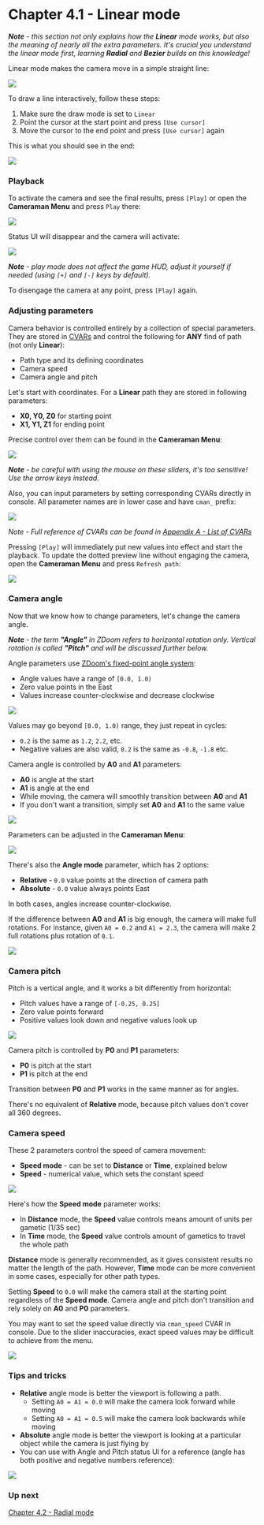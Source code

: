 # Chapter 4.1 - Linear mode

_**Note** - this section not only explains how the **Linear** mode works, but also the meaning of nearly all the extra parameters.
It's crucial you understand the linear mode first, learning **Radial** and **Bezier** builds on this knowledge!_

Linear mode makes the camera move in a simple straight line:

![](img/cman-linear-xyz.png)

To draw a line interactively, follow these steps:
1. Make sure the draw mode is set to `Linear`
2. Point the cursor at the start point and press `[Use cursor]`
3. Move the cursor to the end point and press `[Use cursor]` again

This is what you should see in the end:

![](img/cman-linear-example.png)

### Playback

To activate the camera and see the final results, press `[Play]` or open the **Cameraman Menu** and press `Play` there:

![](img/cman-menu-play.png)

Status UI will disappear and the camera will activate:

![](img/cman-play-sample.png)

_**Note** - play mode does not affect the game HUD, adjust it yourself if needed (using `[+]` and `[-]` keys by default)._

To disengage the camera at any point, press `[Play]` again.

### Adjusting parameters

Camera behavior is controlled entirely by a collection of special parameters.
They are stored in [CVARs](https://zdoom.org/wiki/CVARs) and control the following for **ANY** find of path (not only **Linear**):
- Path type and its defining coordinates
- Camera speed
- Camera angle and pitch

Let's start with coordinates. For a **Linear** path they are stored in following parameters:
- **X0, Y0, Z0** for starting point
- **X1, Y1, Z1** for ending point

Precise control over them can be found in the **Cameraman Menu**:

![](img/cman-menu-xyz.png)

_**Note** - be careful with using the mouse on these sliders, it's too sensitive! Use the arrow keys instead._

Also, you can input parameters by setting corresponding CVARs directly in console.
All parameter names are in lower case and have `cman_` prefix:

![](img/cman-console-cvars.png)

_Note - Full reference of CVARs can be found in [Appendix A - List of CVARs](ap01.cvars.md)_

Pressing `[Play]` will immediately put new values into effect and start the playback.
To update the dotted preview line without engaging the camera, open the **Cameraman Menu** and press `Refresh path`:

![](img/cman-menu-refresh.png)

### Camera angle

Now that we know how to change parameters, let's change the camera angle.

_**Note** - the term **"Angle"** in ZDoom refers to horizontal rotation only.
Vertical rotation is called **"Pitch"** and will be discussed further below._

Angle parameters use [ZDoom's fixed-point angle system](https://zdoom.org/wiki/Definitions#Fixed_point_angles):

- Angle values have a range of `[0.0, 1.0)`
- Zero value points in the East
- Values increase counter-clockwise and decrease clockwise

![](img/cman-angles.png)

Values may go beyond `[0.0, 1.0)` range, they just repeat in cycles:
- `0.2` is the same as `1.2`, `2.2`, etc.
- Negative values are also valid, `0.2` is the same as `-0.8`, `-1.8` etc.

Camera angle is controlled by **A0** and **A1** parameters:
- **A0** is angle at the start
- **A1** is angle at the end
- While moving, the camera will smoothly transition between **A0** and **A1**
- If you don't want a transition, simply set **A0** and **A1** to the same value

![](img/cman-linear-a.png)

Parameters can be adjusted in the **Cameraman Menu**:

![](img/cman-menu-angles.png)

There's also the **Angle mode** parameter, which has 2 options:
- **Relative** - `0.0` value points at the direction of camera path
- **Absolute** - `0.0` value always points East

In both cases, angles increase counter-clockwise.

If the difference between **A0** and **A1** is big enough, the camera will make full rotations.
For instance, given `A0 = 0.2` and `A1 = 2.3`, the camera will make 2 full rotations plus rotation of `0.1`.

![](img/cman-linear-anglemodes.png)

### Camera pitch

Pitch is a vertical angle, and it works a bit differently from horizontal:
- Pitch values have a range of `[-0.25, 0.25]`
- Zero value points forward
- Positive values look down and negative values look up

![](img/cman-pitches.png)

Camera pitch is controlled by **P0** and **P1** parameters:
- **P0** is pitch at the start
- **P1** is pitch at the end

Transition between **P0** and **P1** works in the same manner as for angles.

There's no equivalent of **Relative** mode, because pitch values don't cover all 360 degrees.

### Camera speed

These 2 parameters control the speed of camera movement:
- **Speed mode** - can be set to **Distance** or **Time**, explained below
- **Speed** - numerical value, which sets the constant speed

![](img/cman-menu-speed.png)

Here's how the **Speed mode** parameter works:
- In **Distance** mode, the **Speed** value controls means amount of units per gametic (1/35 sec)
- In **Time** mode, the **Speed** value controls amount of gametics to travel the whole path

**Distance** mode is generally recommended, as it gives consistent results no matter the length of the path.
However, **Time** mode can be more convenient in some cases, especially for other path types.

Setting **Speed** to `0.0` will make the camera stall at the starting point regardless of the **Speed mode**. 
Camera angle and pitch don't transition and rely solely on **A0** and **P0** parameters.

You may want to set the speed value directly via `cman_speed` CVAR in console.
Due to the slider inaccuracies, exact speed values may be difficult to achieve from the menu.

![](img/cman-console-speed.png)

### Tips and tricks

- **Relative** angle mode is better the viewport is following a path.
  - Setting `A0 = A1 = 0.0` will make the camera look forward while moving
  - Setting `A0 = A1 = 0.5` will make the camera look backwards while moving
- **Absolute** angle mode is better the viewport is looking at a particular object while the camera is just flying by
- You can use with Angle and Pitch status UI for a reference (angle has both positive and negative numbers reference):

![](img/cman-angle-stats.png)

### Up next

[Chapter 4.2 - Radial mode](ch04.02.radial.md)

